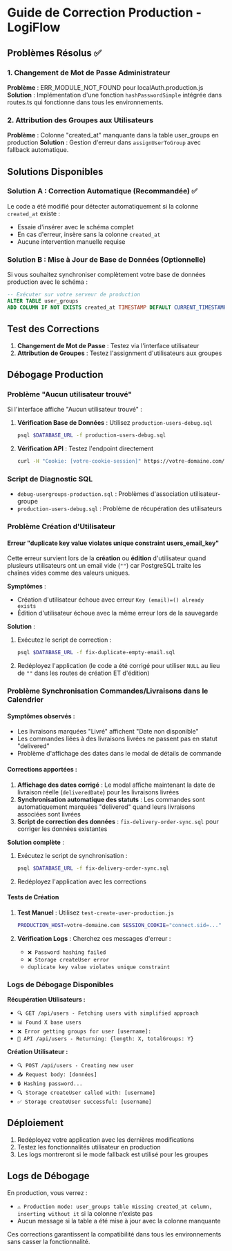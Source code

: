 # Guide de Correction Production - LogiFlow

## Problèmes Résolus ✅

### 1. Changement de Mot de Passe Administrateur
**Problème** : ERR_MODULE_NOT_FOUND pour localAuth.production.js
**Solution** : Implémentation d'une fonction `hashPasswordSimple` intégrée dans routes.ts qui fonctionne dans tous les environnements.

### 2. Attribution des Groupes aux Utilisateurs  
**Problème** : Colonne "created_at" manquante dans la table user_groups en production
**Solution** : Gestion d'erreur dans `assignUserToGroup` avec fallback automatique.

## Solutions Disponibles

### Solution A : Correction Automatique (Recommandée) ✅
Le code a été modifié pour détecter automatiquement si la colonne `created_at` existe :
- Essaie d'insérer avec le schéma complet
- En cas d'erreur, insère sans la colonne `created_at`
- Aucune intervention manuelle requise

### Solution B : Mise à Jour de Base de Données (Optionnelle)
Si vous souhaitez synchroniser complètement votre base de données production avec le schéma :

```sql
-- Exécuter sur votre serveur de production
ALTER TABLE user_groups 
ADD COLUMN IF NOT EXISTS created_at TIMESTAMP DEFAULT CURRENT_TIMESTAMP;
```

## Test des Corrections

1. **Changement de Mot de Passe** : Testez via l'interface utilisateur
2. **Attribution de Groupes** : Testez l'assignment d'utilisateurs aux groupes

## Débogage Production

### Problème "Aucun utilisateur trouvé"
Si l'interface affiche "Aucun utilisateur trouvé" :

1. **Vérification Base de Données** : Utilisez `production-users-debug.sql`
   ```bash
   psql $DATABASE_URL -f production-users-debug.sql
   ```

2. **Vérification API** : Testez l'endpoint directement
   ```bash
   curl -H "Cookie: [votre-cookie-session]" https://votre-domaine.com/api/users
   ```

### Script de Diagnostic SQL
- `debug-usergroups-production.sql` : Problèmes d'association utilisateur-groupe
- `production-users-debug.sql` : Problème de récupération des utilisateurs

### Problème Création d'Utilisateur

#### Erreur "duplicate key value violates unique constraint users_email_key"
Cette erreur survient lors de la **création** ou **édition** d'utilisateur quand plusieurs utilisateurs ont un email vide (`""`) car PostgreSQL traite les chaînes vides comme des valeurs uniques.

**Symptômes** :
- Création d'utilisateur échoue avec erreur `Key (email)=() already exists`
- Édition d'utilisateur échoue avec la même erreur lors de la sauvegarde

**Solution** :
1. Exécutez le script de correction :
   ```bash
   psql $DATABASE_URL -f fix-duplicate-empty-email.sql
   ```

2. Redéployez l'application (le code a été corrigé pour utiliser `NULL` au lieu de `""` dans les routes de création ET d'édition)

### Problème Synchronisation Commandes/Livraisons dans le Calendrier

#### Symptômes observés :
- Les livraisons marquées "Livré" affichent "Date non disponible"
- Les commandes liées à des livraisons livrées ne passent pas en statut "delivered"
- Problème d'affichage des dates dans le modal de détails de commande

#### Corrections apportées :
1. **Affichage des dates corrigé** : Le modal affiche maintenant la date de livraison réelle (`deliveredDate`) pour les livraisons livrées
2. **Synchronisation automatique des statuts** : Les commandes sont automatiquement marquées "delivered" quand leurs livraisons associées sont livrées
3. **Script de correction des données** : `fix-delivery-order-sync.sql` pour corriger les données existantes

**Solution complète** :
1. Exécutez le script de synchronisation :
   ```bash
   psql $DATABASE_URL -f fix-delivery-order-sync.sql
   ```

2. Redéployez l'application avec les corrections

#### Tests de Création
1. **Test Manuel** : Utilisez `test-create-user-production.js`
   ```bash
   PRODUCTION_HOST=votre-domaine.com SESSION_COOKIE="connect.sid=..." node test-create-user-production.js
   ```

2. **Vérification Logs** : Cherchez ces messages d'erreur :
   - `❌ Password hashing failed`
   - `❌ Storage createUser error`
   - `duplicate key value violates unique constraint`

### Logs de Débogage Disponibles
**Récupération Utilisateurs :**
- `🔍 GET /api/users - Fetching users with simplified approach`
- `📊 Found X base users`
- `❌ Error getting groups for user [username]:`
- `🔐 API /api/users - Returning: {length: X, totalGroups: Y}`

**Création Utilisateur :**
- `🔍 POST /api/users - Creating new user`
- `📥 Request body: [données]`
- `🔒 Hashing password...`
- `🔍 Storage createUser called with: [username]`
- `✅ Storage createUser successful: [username]`

## Déploiement

1. Redéployez votre application avec les dernières modifications
2. Testez les fonctionnalités utilisateur en production
3. Les logs montreront si le mode fallback est utilisé pour les groupes

## Logs de Débogage

En production, vous verrez :
- `⚠️ Production mode: user_groups table missing created_at column, inserting without it` si la colonne n'existe pas
- Aucun message si la table a été mise à jour avec la colonne manquante

Ces corrections garantissent la compatibilité dans tous les environnements sans casser la fonctionnalité.